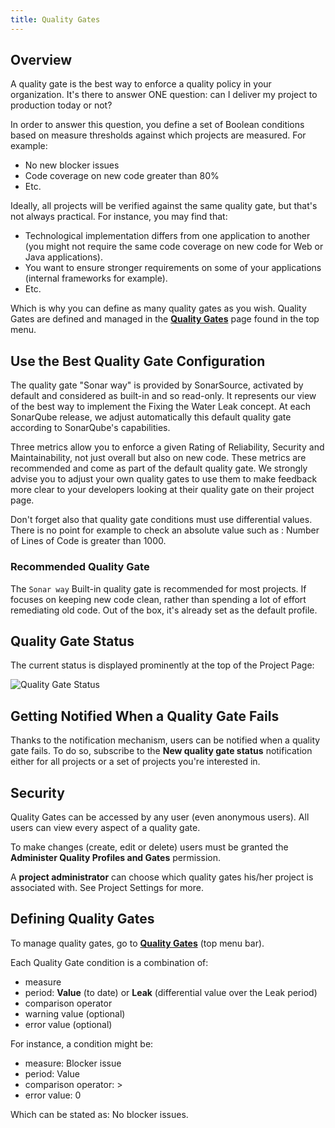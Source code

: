 ```yaml
---
title: Quality Gates
---
```


## Overview

A quality gate is the best way to enforce a quality policy in your organization.
It's there to answer ONE question: can I deliver my project to production today or not?

In order to answer this question, you define a set of Boolean conditions based on measure thresholds against which projects are measured. For example:

* No new blocker issues
* Code coverage on new code greater than 80%
* Etc.

Ideally, all projects will be verified against the same quality gate, but that's not always practical. For instance, you may find that:

* Technological implementation differs from one application to another (you might not require the same code coverage on new code for Web or Java applications).
* You want to ensure stronger requirements on some of your applications (internal frameworks for example).
* Etc.

Which is why you can define as many quality gates as you wish. Quality Gates are defined and managed in the **[Quality Gates](/#sonarqube#/quality_gates)** page found in the top menu.

## Use the Best Quality Gate Configuration

The quality gate "Sonar way" is provided by SonarSource, activated by default and considered as built-in and so read-only. It represents our view of the best way to implement the Fixing the Water Leak concept. At each SonarQube release, we adjust automatically this default quality gate according to SonarQube's capabilities.

Three metrics allow you to enforce a given Rating of Reliability, Security and Maintainability, not just overall but also on new code. These metrics are recommended and come as part of the default quality gate. We strongly advise you to adjust your own quality gates to use them to make feedback more clear to your developers looking at their quality gate on their project page.

Don't forget also that quality gate conditions must use differential values. There is no point for example to check an absolute value such as : Number of Lines of Code is greater than 1000.

### Recommended Quality Gate

The `Sonar way` Built-in quality gate is recommended for most projects. If focuses on keeping new code clean, rather than spending a lot of effort remediating old code. Out of the box, it's already set as the default profile.

## Quality Gate Status

The current status is displayed prominently at the top of the Project Page:

![Quality Gate Status](/images/quality-gate-status.jpeg)

## Getting Notified When a Quality Gate Fails

Thanks to the notification mechanism, users can be notified when a quality gate fails. To do so, subscribe to the **New quality gate status** notification either for all projects or a set of projects you're interested in.

## Security

Quality Gates can be accessed by any user (even anonymous users). All users can view every aspect of a quality gate.

To make changes (create, edit or delete) users must be granted the **Administer Quality Profiles and Gates** permission.

A **project administrator** can choose which quality gates his/her project is associated with. See Project Settings for more.

## Defining Quality Gates

To manage quality gates, go to **[Quality Gates](/#sonarqube#/quality_gates)** (top menu bar).

Each Quality Gate condition is a combination of:

* measure
* period: **Value** (to date) or **Leak** (differential value over the Leak period)
* comparison operator
* warning value (optional)
* error value (optional)

For instance, a condition might be:

* measure: Blocker issue
* period: Value
* comparison operator: >
* error value: 0

Which can be stated as: No blocker issues.
